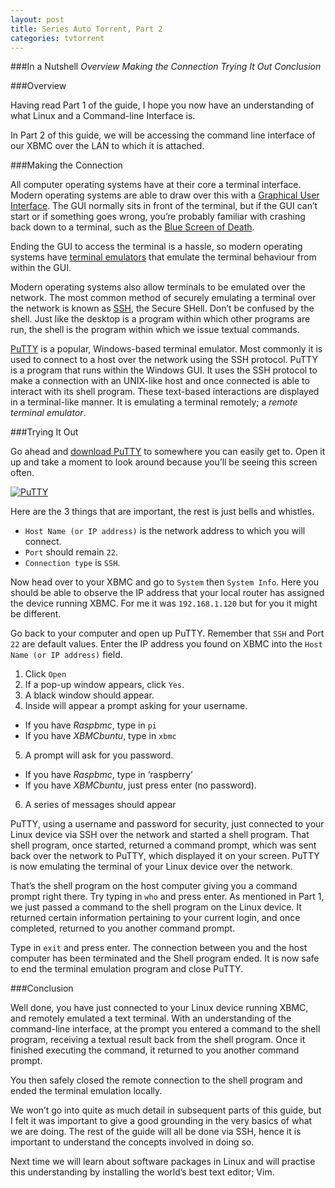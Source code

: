 ```yaml
---
layout: post
title: Series Auto Torrent, Part 2
categories: tvtorrent
---
```


###In a Nutshell
_Overview_
_Making the Connection_
_Trying It Out_
_Conclusion_

###Overview

Having read Part 1 of the guide, I hope you now have an understanding of what Linux and a Command-line Interface is.

In Part 2 of this guide, we will be accessing the command line interface of our XBMC over the LAN to which it is attached.

###Making the Connection

All computer operating systems have at their core a terminal interface. Modern operating systems are able to draw over this with a [Graphical User Interface](http://en.wikipedia.org/wiki/Graphical_user_interface). The GUI normally sits in front of the terminal, but if the GUI can’t start or if something goes wrong, you’re probably familiar with crashing back down to a terminal, such as the [Blue Screen of Death](http://en.wikipedia.org/wiki/Blue_Screen_of_Death).

Ending the GUI to access the terminal is a hassle, so modern operating systems have [terminal emulators](http://en.wikipedia.org/wiki/Terminal_emulator) that emulate the terminal behaviour from within the GUI.

Modern operating systems also allow terminals to be emulated over the network. The most common method of securely emulating a terminal over the network is known as [SSH](http://en.wikipedia.org/wiki/Secure_Shell), the Secure SHell. Don’t be confused by the shell. Just like the desktop is a program within which other programs are run, the shell is the program within which we issue textual commands.

[PuTTY](http://en.wikipedia.org/wiki/PuTTY) is a popular, Windows-based terminal emulator. Most commonly it is used to connect to a host over the network using the SSH protocol. PuTTY is a program that runs within the Windows GUI. It uses the SSH protocol to make a connection with an UNIX-like host and once connected is able to interact with its shell program. These text-based interactions are displayed in a terminal-like manner. It is emulating a terminal remotely; a _remote_ _terminal_ _emulator_.

###Trying It Out

Go ahead and [download PuTTY](http://the.earth.li/~sgtatham/putty/latest/x86/putty.exe) to somewhere you can easily get to. Open it up and take a moment to look around because you’ll be seeing this screen often.

[![PuTTY](https://raw.github.com/dancingborg/dancingborg.github.io/master/_img/PuTTY.jpg)](https://raw.github.com/dancingborg/dancingborg.github.io/master/_img/PuTTY.jpg)

Here are the 3 things that are important, the rest is just bells and whistles.
- `Host Name (or IP address)` is the network address to which you will connect.
- `Port` should remain `22`.
- `Connection type` is `SSH`.

Now head over to your XBMC and go to `System` then `System Info`. Here you should be able to observe the IP address that your local router has assigned the device running XBMC. For me it was `192.168.1.120` but for you it might be different.

Go back to your computer and open up PuTTY. Remember that `SSH` and Port `22` are default values. Enter the IP address you found on XBMC into the `Host Name (or IP address)` field.

1.  Click `Open`
2.  If a pop-up window appears, click `Yes`.
3.  A black window should appear.
4.  Inside will appear a prompt asking for your username.
  - If you have *Raspbmc*, type in `pi`
  - If you have *XBMCbuntu*, type in `xbmc`
5. A prompt will ask for you password.
  - If you have *Raspbmc*, type in ‘raspberry’
  - If you have *XBMCbuntu*, just press enter (no password).
6. A series of messages should appear

PuTTY, using a username and password for security, just connected to your Linux device via SSH over the network and started a shell program. That shell program, once started, returned a command prompt, which was sent back over the network to PuTTY, which displayed it on your screen. PuTTY is now emulating the terminal of your Linux device over the network.

That’s the shell program on the host computer giving you a command prompt right there. Try typing in `who` and press enter. As mentioned in Part 1, we just passed a command to the shell program on the Linux device. It returned certain information pertaining to your current login, and once completed, returned to you another command prompt.

Type in `exit` and press enter. The connection between you and the host computer has been terminated and the Shell program ended. It is now safe to end the terminal emulation program and close PuTTY.

###Conclusion

Well done, you have just connected to your Linux device running XBMC, and remotely emulated a text terminal. With an understanding of the command-line interface, at the prompt you entered a command to the shell program, receiving a textual result back from the shell program. Once it finished executing the command, it returned to you another command prompt.

You then safely closed the remote connection to the shell program and ended the terminal emulation locally.

We won’t go into quite as much detail in subsequent parts of this guide, but I felt it was important to give a good grounding in the very basics of what we are doing. The rest of the guide will all be done via SSH, hence it is important to understand the concepts involved in doing so.

Next time we will learn about software packages in Linux and will practise this understanding by installing the world’s best text editor; Vim.
